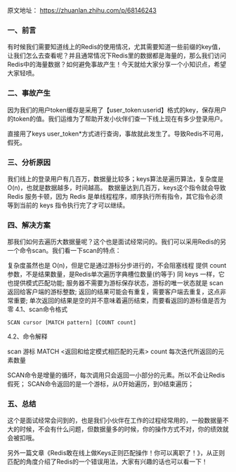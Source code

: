 原文地址：
https://zhuanlan.zhihu.com/p/68146243

### 一、前言
有时候我们需要知道线上的Redis的使用情况，尤其需要知道一些前缀的key值，让我们怎么去查看呢？并且通常情况下Redis里的数据都是海量的，那么我们访问Redis中的海量数据？如何避免事故产生！今天就给大家分享一个小知识点，希望大家轻喷。

### 二、事故产生
因为我们的用户token缓存是采用了【user_token:userid】格式的key，保存用户的token的值。我们运维为了帮助开发小伙伴们查一下线上现在有多少登录用户。

直接用了keys user_token*方式进行查询，事故就此发生了。导致Redis不可用，假死。

### 三、分析原因
我们线上的登录用户有几百万，数据量比较多；keys算法是遍历算法，复杂度是O(n)，也就是数据越多，时间越高。 数据量达到几百万，keys这个指令就会导致 Redis 服务卡顿，因为 Redis 是单线程程序，顺序执行所有指令，其它指令必须等到当前的 keys 指令执行完了才可以继续。

### 四、解决方案
那我们如何去遍历大数据量呢？这个也是面试经常问的。我们可以采用Redis的另一个命令scan。我们看一下scan的特点：

复杂度虽然也是 O(n)，但是它是通过游标分步进行的，不会阻塞线程
提供 count 参数，不是结果数量，是Redis单次遍历字典槽位数量(约等于)
同 keys 一样，它也提供模式匹配功能;
服务器不需要为游标保存状态，游标的唯一状态就是 scan 返回给客户端的游标整数;
返回的结果可能会有重复，需要客户端去重复，这点非常重要;
单次返回的结果是空的并不意味着遍历结束，而要看返回的游标值是否为零
4.1、scan命令格式
```
SCAN cursor [MATCH pattern] [COUNT count]
```

4.2、命令解释

scan 游标 MATCH <返回和给定模式相匹配的元素> count 每次迭代所返回的元素数量

SCAN命令是增量的循环，每次调用只会返回一小部分的元素。所以不会让Redis假死；
SCAN命令返回的是一个游标，从0开始遍历，到0结束遍历；

### 五、总结
这个是面试经常会问到的，也是我们小伙伴在工作的过程经常用的，一般数据量不大的时候，不会有什么问题，但数据量多的时候，你的操作方式不对，你的绩效就会被扣哦。

另外一篇文章《Redis敢在线上做Keys正则匹配操作！你可以离职了！》，从正则匹配的角度介绍了Redis的一个错误用法，大家有兴趣的话也可以看一下！


